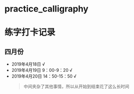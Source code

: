 # practice_calligraphy

# 练字打卡记录

## 四月份
* 2019年4月18日 √
* 2019年4月19日 9：00-9：20 √
* 2019年4月20日 14：50-15：50 √ 
  > 中间夹杂了其他事情，所以从开始到结束花了这么长时间
